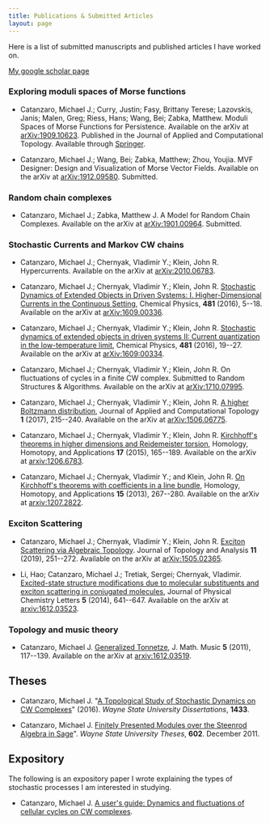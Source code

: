 ```yaml
---
title: Publications & Submitted Articles
layout: page
---
```


Here is a list of submitted manuscripts and published articles I have worked on.

[My google scholar page](https://scholar.google.com/citations?user=Dt4B9ToAAAAJ)

### Exploring moduli spaces of Morse functions
* Catanzaro, Michael J.; Curry, Justin; Fasy, Brittany Terese; Lazovskis, Janis; Malen, Greg; Riess, Hans; Wang, Bei; Zabka, Matthew.  Moduli Spaces of Morse Functions for Persistence. Available on the arXiv at [arXiv:1909.10623](https://arxiv.org/abs/1909.10623). Published in the Journal of Applied and Computational Topology. Available through [Springer](http://link.springer.com/article/10.1007/s41468-020-00055-x).

*  Catanzaro, Michael J.; Wang, Bei; Zabka, Matthew; Zhou, Youjia. MVF Designer: Design and Visualization of Morse Vector Fields. Available on the arXiv at [arXiv:1912.09580](https://arxiv.org/abs/1912.09580). Submitted.

### Random chain complexes 

* Catanzaro, Michael J.; Zabka, Matthew J. A Model for Random Chain Complexes. Available on the arXiv at [arXiv:1901.00964](https://arxiv.org/abs/1901.00964). Submitted.

### Stochastic Currents and Markov CW chains
* Catanzaro, Michael J.; Chernyak, Vladimir Y.; Klein, John R. Hypercurrents. Available on the arXiv at [arXiv:2010.06783](https://arxiv.org/abs/2010.06783).

* Catanzaro, Michael J.; Chernyak, Vladimir Y.; Klein, John R. [Stochastic Dynamics of Extended Objects in Driven Systems: I. Higher-Dimensional Currents in the Continuous Setting](https://doi.org/10.1016/j.chemphys.2016.08.021), Chemical Physics, **481** (2016), 5--18. Available on the arXiv at [arXiv:1609.00336](https://arxiv.org/abs/1609.00336).

* Catanzaro, Michael J.; Chernyak, Vladimir Y.; Klein, John R. [Stochastic dynamics of extended objects in driven systems II: Current quantization in the low-temperature limit](https://doi.org/10.1016/j.chemphys.2016.08.021), Chemical Physics, **481** (2016), 19--27. Available on the arXiv at [arXiv:1609:00334](https://arxiv.org/abs/1609.00334).

* Catanzaro, Michael J.; Chernyak, Vladimir Y.; Klein, John R.  On fluctuations of cycles in a finite CW complex. Submitted to Random Structures & Algorithms.  Available on the arXiv at [arXiv:1710.07995](https://arxiv.org/abs/1710.07995).

* Catanzaro, Michael J.; Chernyak, Vladimir Y.; Klein, John R. [A higher Boltzmann distribution](https://doi.org/10.1007/s41468-017-0006-9), Journal of Applied and Computational Topology **1** (2017), 215--240. Available on the arXiv at [arXiv:1506.06775](http://arxiv.org/abs/1506.06775).

* Catanzaro, Michael J.; Chernyak, Vladimir Y.; Klein, John R.  [Kirchhoff's theorems in higher dimensions and Reidemeister torsion](http://dx.doi.org/10.4310/HHA.2015.v17.n1.a8), Homology, Homotopy, and Applications **17** (2015), 165--189. Available on the arXiv at [arxiv:1206.6783](https://arxiv.org/abs/1206.6783).

* Catanzaro, Michael J.; Chernyak, Vladimir Y.; and Klein, John R. [On Kirchhoff's theorems with coefficients in a line bundle](http://dx.doi.org/10.4310/HHA.2013.v15.n2.a16), Homology, Homotopy, and Applications **15** (2013), 267--280. Available on the arXiv at [arxiv:1207.2822](https://arxiv.org/abs/1207.2822).

### Exciton Scattering
* Catanzaro, Michael J.; Chernyak, Vladimir Y.; Klein, John R. [Exciton Scattering via Algebraic Topology](https://doi.org/10.1142/S1793525319500110). Journal of Topology and Analysis **11** (2019), 251--272. Available on the arXiv at [arXiv:1505.02365](http://arxiv.org/abs/1505.02365).

* Li, Hao; Catanzaro, Michael J.; Tretiak, Sergei; Chernyak, Vladimir. [Excited-state structure modifications due to molecular substituents and exciton scattering in conjugated molecules](https://dx.doi.org/10.1021/jz4027198), Journal of Physical Chemistry Letters **5** (2014), 641--647. Available on the arXiv at [arxiv:1612.03523](https://arxiv.org/abs/1612.03523).

### Topology and music theory
* Catanzaro, Michael J. [Generalized Tonnetze](http://dx.doi.org/10.1080/17459737.2011.614448), J. Math. Music **5** (2011), 117--139. Available on the arXiv at [arxiv:1612.03519](https://arxiv.org/abs/1612.03519).

## Theses
* Catanzaro, Michael J. "[A Topological Study of Stochastic Dynamics on CW Complexes](http://digitalcommons.wayne.edu/oa_dissertations/1433/)" (2016). *Wayne State University Dissertations*, **1433**.

* Catanzaro, Michael J. [Finitely Presented Modules over the Steenrod Algebra in Sage](https://digitalcommons.wayne.edu/oa_theses/602/)". *Wayne State University Theses*, **602**. December 2011. 

## Expository
The following is an expository paper I wrote explaining the types of stochastic processes I am interested in studying.

* Catanzaro, Michael J. [A user's guide: Dynamics and fluctuations of cellular cycles on CW complexes](https://mathusersguides.com/enchiridion-vol-2-2016-mike-catanzaro/).
